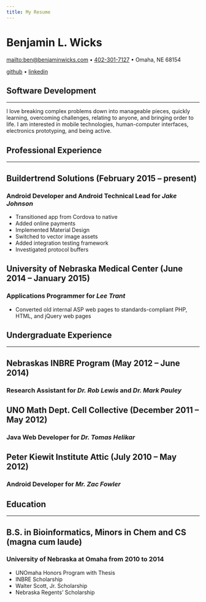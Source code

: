 ```yaml
---
title: My Resume
---
```


# Benjamin L. Wicks

<mailto:ben@benjaminwicks.com> • <a href="tel:+14023017127">402-301-7127</a> • Omaha, NE 68154

[github](https://github.com/benwicks) • [linkedin](https://www.linkedin.com/in/benjaminwicks/)

## Software Development
---
I love breaking complex problems down into manageable pieces, quickly learning, overcoming challenges, relating to anyone, and bringing order to life. I am interested in mobile technologies, human-computer interfaces, electronics prototyping, and being active.

## Professional Experience
---
## Buildertrend Solutions (February 2015 – present)
### **Android Developer and Android Technical Lead** for *Jake Johnson*
- Transitioned app from Cordova to native
- Added online payments
- Implemented Material Design
- Switched to vector image assets
- Added integration testing framework
- Investigated protocol buffers

## University of Nebraska Medical Center (June 2014 – January 2015)
### **Applications Programmer** for *Lee Trant*
- Converted old internal ASP web pages to standards-compliant PHP, HTML, and jQuery web pages

## Undergraduate Experience
---
## Nebraskas INBRE Program (May 2012 – June 2014)
### **Research Assistant** for *Dr. Rob Lewis* and *Dr. Mark Pauley*
## UNO Math Dept. Cell Collective (December 2011 – May 2012)
### **Java Web Developer** for *Dr. Tomas Helikar*
## Peter Kiewit Institute Attic (July 2010 – May 2012)
### **Android Developer** for *Mr. Zac Fowler*

## Education
---
## B.S. in Bioinformatics, Minors in Chem and CS (magna cum laude)
### **University of Nebraska at Omaha** from 2010 to 2014
- UNOmaha Honors Program with Thesis
- INBRE Scholarship
- Walter Scott, Jr. Scholarship
- Nebraska Regents’ Scholarship
